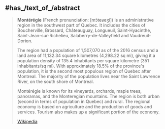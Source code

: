 
## #has_/text_of_/abstract 

> **Montérégie** (French pronunciation: [mɔ̃teʁeʒi]) is an administrative region in the southwest part of Quebec. It includes the cities of Boucherville, Brossard, Châteauguay, Longueuil, Saint-Hyacinthe, Saint-Jean-sur-Richelieu, Salaberry-de-Valleyfield and Vaudreuil-Dorion.
>
> The region had a population of 1,507,070 as of the 2016 census and a land area of 11,132.34 square kilometres (4,298.22 sq mi), giving it a population density of 135.4 inhabitants per square kilometre (351 inhabitants/sq mi). With approximately 18.5% of the province's population, it is the second most populous region of Quebec after Montreal. The majority of the population lives near the Saint Lawrence River, on the south shore of Montreal.
>
> Montérégie is known for its vineyards, orchards, maple trees, panoramas, and the Monteregian mountains. The region is both urban (second in terms of population in Quebec) and rural. The regional economy is based on agriculture and the production of goods and services. Tourism also makes up a significant portion of the economy.
>
> [Wikipedia](https://en.wikipedia.org/wiki/Mont%C3%A9r%C3%A9gie) 

